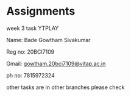 # Assignments

week 3 task
YTPLAY 

Name: Bade Gowtham Sivakumar

Reg no: 20BCI7109

Gmail: gowtham.20bci7109@vitap.ac.in

ph no: 7815972324


other tasks are in other branches please check

